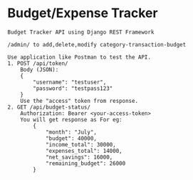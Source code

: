 # Budget/Expense Tracker

    Budget Tracker API using Django REST Framework

    /admin/ to add,delete,modify category-transaction-budget

    Use application like Postman to test the API.
    1. POST /api/token/
        Body (JSON):
        {
            "username": "testuser",
            "password": "testpass123"
        }
        Use the "access" token from response.
    2. GET /api/budget-status/
        Authorization: Bearer <your-access-token>
        You will get response as For eg:
            {
                "month": "July",
                "budget": 40000,
                "income_total": 30000,
                "expenses_total": 14000,
                "net_savings": 16000,
                "remaining_budget": 26000
            }
